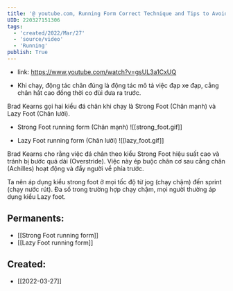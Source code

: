 ```yaml
---
title: '@ youtube.com, Running Form Correct Technique and Tips to Avoid Injury'
UID: 220327151306
tags:
  - 'created/2022/Mar/27'
  - 'source/video'
  - 'Running'
publish: True
---
```

- link: https://www.youtube.com/watch?v=gsUL3a1CxUQ


- Khi chạy, động tác chân đúng là động tác mô tả việc đạp xe đạp, cẳng chân hất cao đồng thời co đùi đưa ra trước. 

Brad Kearns gọi hai kiểu đá chân khi chạy là Strong Foot (Chân mạnh) và Lazy Foot (Chân lười).

- Strong Foot running form (Chân mạnh)
![[strong_foot.gif]]

- Lazy Foot running form (Chân lười)
![[lazy_foot.gif]]

Brad Kearns cho rằng việc đá chân theo kiểu Strong Foot hiệu suất cao và tránh bị bước quá dài (Overstride). Việc này ép buộc chân cơ sau cẳng chân (Achilles) hoạt động và đẩy người về phía trước.

Ta nên áp dụng kiểu strong foot ở mọi tốc độ từ jog (chạy chậm) đến sprint (chạy nước rút). Đa số trong trường hợp chạy chậm, mọi người thường áp dụng kiểu Lazy foot.

## Permanents:
- [[Strong Foot running form]]
- [[Lazy Foot running form]]
## Created:
- [[2022-03-27]]
